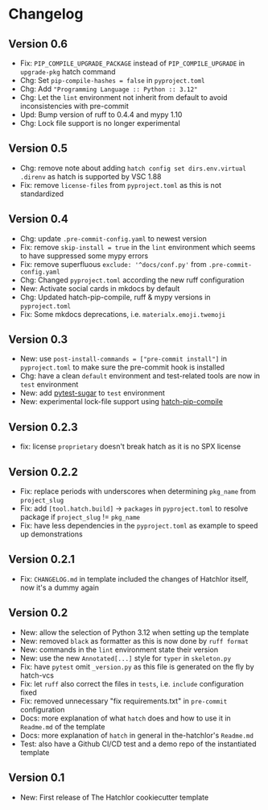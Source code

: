 # Changelog

## Version 0.6

- Fix: `PIP_COMPILE_UPGRADE_PACKAGE` instead of `PIP_COMPILE_UPGRADE` in `upgrade-pkg` hatch command
- Chg: Set `pip-compile-hashes = false` in `pyproject.toml`
- Chg: Add `"Programming Language :: Python :: 3.12"`
- Chg: Let the `lint` environment not inherit from default to avoid inconsistencies with pre-commit
- Upd: Bump version of ruff to 0.4.4 and mypy 1.10
- Chg: Lock file support is no longer experimental

## Version 0.5

- Chg: remove note about adding `hatch config set dirs.env.virtual .direnv` as hatch is supported by VSC 1.88
- Fix: remove `license-files` from `pyproject.toml` as this is not standardized

## Version 0.4

- Chg: update `.pre-commit-config.yaml` to newest version
- Fix: remove `skip-install = true` in the `lint` environment which seems to have suppressed some mypy errors
- Fix: remove superfluous `exclude: '^docs/conf.py'` from `.pre-commit-config.yaml`
- Chg: Changed `pyproject.toml` according the new ruff configuration
- New: Activate social cards in mkdocs by default
- Chg: Updated hatch-pip-compile, ruff & mypy versions in `pyproject.toml`
- Fix: Some mkdocs deprecations, i.e. `materialx.emoji.twemoji`

## Version 0.3

- New: use `post-install-commands = ["pre-commit install"]` in `pyproject.toml` to make sure the pre-commit hook is installed
- Chg: have a clean `default` environment and test-related tools are now in `test` environment
- New: add [pytest-sugar](https://github.com/Teemu/pytest-sugar/) to `test` environment
- New: experimental lock-file support using [hatch-pip-compile](https://github.com/juftin/hatch-pip-compile)

## Version 0.2.3

- fix: license `proprietary` doesn't break hatch as it is no SPX license

## Version 0.2.2

- Fix: replace periods with underscores when determining `pkg_name` from `project_slug`
- Fix: add `[tool.hatch.build]` -> `packages` in `pyproject.toml` to resolve package if `project_slug` != `pkg_name`
- Fix: have less dependencies in the `pyproject.toml` as example to speed up demonstrations

## Version 0.2.1

- Fix: `CHANGELOG.md` in template included the changes of Hatchlor itself, now it's a dummy again

## Version 0.2

- New: allow the selection of Python 3.12 when setting up the template
- New: removed `black` as formatter as this is now done by `ruff format`
- New: commands in the `lint` environment state their version
- New: use the new `Annotated[...]` style for `typer` in `skeleton.py`
- Fix: have `pytest` omit `_version.py` as this file is generated on the fly by hatch-vcs
- Fix: let `ruff` also correct the files in `tests`, i.e. `include` configuration fixed
- Fix: removed unnecessary "fix requirements.txt" in `pre-commit` configuration
- Docs: more explanation of what `hatch` does and how to use it in `Readme.md` of the template
- Docs: more explanation of `hatch` in general in the-hatchlor's `Readme.md`
- Test: also have a Github CI/CD test and a demo repo of the instantiated template

## Version 0.1

- New: First release of The Hatchlor cookiecutter template

